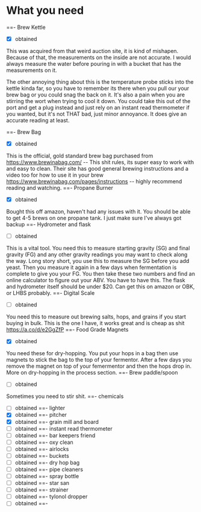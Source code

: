 # What you need

==- Brew Kettle
- [x] obtained

This was acquired from that weird auction site, it is kind of mishapen. Because of that, the measurements on the inside are not accurate. I would always measure the water before pouring in with a bucket that has the measurements on it.

The other annoying thing about this is the temperature probe sticks into the kettle kinda far, so you have to remember its there when you pull our your brew bag or you could snag the back on it. It's also a pain when you are stirring the wort when trying to cool it down. You could take this out of the port and get a plug instead and just rely on an instant read thermometer if you wanted, but it's not THAT bad, just minor annoyance. It does give an accurate reading at least.

==- Brew Bag
- [x] obtained

This is the official, gold standard brew bag purchased from https://www.brewinabag.com/ -- This shit rules, its super easy to work with and easy to clean. Their site has good general brewing instructions and a video too for how to use it in your brew https://www.brewinabag.com/pages/instructions -- highly recommend reading and watching.
==- Propane Burner
- [x] obtained

Bought this off amazon, haven't had any issues with it. You should be able to get 4-5 brews on one propane tank. I just make sure I've always got backup
==- Hydrometer and flask
- [ ] obtained

This is a vital tool. You need this to measure starting gravity (SG) and final gravity (FG) and any other gravity readings you may want to check along the way. Long story short, you use this to measure the SG before you add yeast. Then you measure it again in a few days when fermentation is complete to give you your FG. You then take these two numbers and find an online calculator to figure out your ABV. You have to have this. The flask and hydrometer itself should be under $20. Can get this on amazon or OBK, or LHBS probably.
==- Digital Scale
- [ ] obtained

You need this to measure out brewing salts, hops, and grains if you start buying in bulk. This is the one I have, it works great and is cheap as shit https://a.co/d/e2GgZfP
==- Food Grade Magnets
- [x] obtained

You need these for dry-hopping. You put your hops in a bag then use magnets to stick the bag to the top of your fermentor. After a few days you remove the magnet on top of your femermentor and then the hops drop in. More on dry-hopping in the process section.
==- Brew paddle/spoon
- [ ] obtained

Sometimes you need to stir shit.
==- chemicals
- [ ] obtained
==- lighter
- [x] obtained
==- pitcher
- [x] obtained
==- grain mill and board
- [ ] obtained
==- instant read thermometer
- [ ] obtained
==- bar keepers friend
- [ ] obtained
==- oxy clean
- [ ] obtained
==- airlocks
- [ ] obtained
==- buckets
- [ ] obtained
==- dry hop bag
- [ ] obtained
==- pipe cleaners
- [ ] obtained
==- spray bottle
- [ ] obtained
==- star san
- [ ] obtained
==- strainer
- [ ] obtained
==- tylonol dropper
- [ ] obtained
==-
